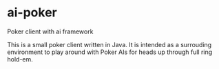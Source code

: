 # ai-poker
Poker client with ai framework

This is a small poker client written in Java. It is intended as a surrouding environment to play around with Poker AIs for heads up through full ring hold-em.
